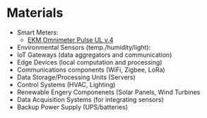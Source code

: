 # Materials

* Smart Meters:
  * [EKM Omnimeter Pulse UL v.4](https://www.ekmmetering.com/collections/smart-meters/products/ekm-omnimeter-pulse-ul-v4)
* Environmental Sensors (temp./humidity/light):
* IoT Gateways (data aggregators and communication)
* Edge Devices (local computation and processing)
* Communications components (WiFi, Zigbee, LoRa)
* Data Storage/Processing Units (Servers)
* Control Systems (HVAC, Lighting)
* Renewable Engery Componenets (Solar Panels, Wind Turbines
* Data Acquisition Systems (for integrating sensors)
* Backup Power Supply (UPS/batteries)
